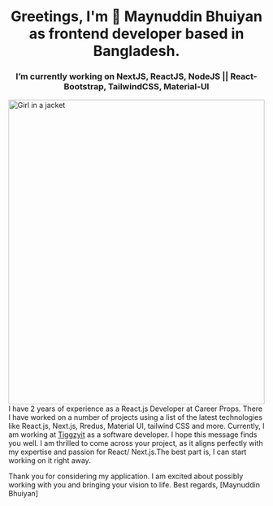 <h1 align="center">Greetings, I'm 👋 Maynuddin Bhuiyan as frontend developer based in Bangladesh.</h1>
<h3 align="center">I’m currently working on NextJS, ReactJS, NodeJS || React-Bootstrap, TailwindCSS, Material-UI</h3>
<img src="[img_girl.jpg](https://media.licdn.com/dms/image/D5616AQHEWC6vsgK6JQ/profile-displaybackgroundimage-shrink_350_1400/0/1675192937276?e=1698278400&v=beta&t=h6ECuarsSrjuEUt7VX-ykUREnB-bT-35vuOlh1G3dXg)" alt="Girl in a jacket" width="100%" height="600"> 
I have 2 years of experience as a React.js Developer at Career Props. There I have worked on a number of projects using a list of the latest technologies like React.js, Next.js, Rredus, Material UI, tailwind CSS and more. Currently, I am working at <a href="https://tiggzyit.com">Tiggzyit</a> as a software developer.
I hope this message finds you well. I am thrilled to come across your project, as it aligns perfectly with my expertise and passion for React/ Next.js.The best part is, I can start working on it right away.

Thank you for considering my application. I am excited about possibly working with you and bringing your vision to life.
Best regards,
[Maynuddin Bhuiyan]
